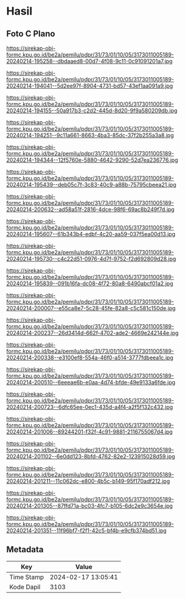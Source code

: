# Hasil

## Foto C Plano

https://sirekap-obj-formc.kpu.go.id/be2a/pemilu/pdpr/31/73/01/10/05/3173011005189-20240214-195258--dbdaaed8-00d7-4f08-9c11-0c91091201a7.jpg

https://sirekap-obj-formc.kpu.go.id/be2a/pemilu/pdpr/31/73/01/10/05/3173011005189-20240214-194041--5d2ee97f-8904-4731-bd57-43ef1aa091a9.jpg

https://sirekap-obj-formc.kpu.go.id/be2a/pemilu/pdpr/31/73/01/10/05/3173011005189-20240214-194155--50a917b3-c2d2-445d-8d20-9f9a580209db.jpg

https://sirekap-obj-formc.kpu.go.id/be2a/pemilu/pdpr/31/73/01/10/05/3173011005189-20240214-194251--9c11a661-8663-4ba3-85dc-37f2b255a3a8.jpg

https://sirekap-obj-formc.kpu.go.id/be2a/pemilu/pdpr/31/73/01/10/05/3173011005189-20240214-194344--12f5760e-5880-4642-9290-52d7ea236776.jpg

https://sirekap-obj-formc.kpu.go.id/be2a/pemilu/pdpr/31/73/01/10/05/3173011005189-20240214-195439--deb05c7f-3c83-40c9-a88b-75795cbeea21.jpg

https://sirekap-obj-formc.kpu.go.id/be2a/pemilu/pdpr/31/73/01/10/05/3173011005189-20240214-200632--ad58a51f-2816-4dce-98f6-69ac8b249f7d.jpg

https://sirekap-obj-formc.kpu.go.id/be2a/pemilu/pdpr/31/73/01/10/05/3173011005189-20240214-195607--61b343b4-edbf-4c20-aa59-037f5ea00d13.jpg

https://sirekap-obj-formc.kpu.go.id/be2a/pemilu/pdpr/31/73/01/10/05/3173011005189-20240214-195730--c4c22d51-0976-4d7f-9752-f2d692809d28.jpg

https://sirekap-obj-formc.kpu.go.id/be2a/pemilu/pdpr/31/73/01/10/05/3173011005189-20240214-195839--091b16fa-dc08-4f72-80a8-6490abcf01a2.jpg

https://sirekap-obj-formc.kpu.go.id/be2a/pemilu/pdpr/31/73/01/10/05/3173011005189-20240214-200007--e55ca8e7-5c28-45fe-82a8-c5c581c150de.jpg

https://sirekap-obj-formc.kpu.go.id/be2a/pemilu/pdpr/31/73/01/10/05/3173011005189-20240214-200237--26d3414d-662f-4702-ade2-4669e242144e.jpg

https://sirekap-obj-formc.kpu.go.id/be2a/pemilu/pdpr/31/73/01/10/05/3173011005189-20240214-200338--e3100ef8-554a-46f0-a514-3777fdbeea1c.jpg

https://sirekap-obj-formc.kpu.go.id/be2a/pemilu/pdpr/31/73/01/10/05/3173011005189-20240214-200510--6eeeae6b-e0aa-4d74-bfde-49e9133a6fde.jpg

https://sirekap-obj-formc.kpu.go.id/be2a/pemilu/pdpr/31/73/01/10/05/3173011005189-20240214-200723--6dfc65ee-0ec1-435d-a4f4-a2f5f132c432.jpg

https://sirekap-obj-formc.kpu.go.id/be2a/pemilu/pdpr/31/73/01/10/05/3173011005189-20240214-201006--89244201-f32f-4c91-9881-2116755067d4.jpg

https://sirekap-obj-formc.kpu.go.id/be2a/pemilu/pdpr/31/73/01/10/05/3173011005189-20240214-201102--6e0dd123-8bfd-4762-82e2-123915028d59.jpg

https://sirekap-obj-formc.kpu.go.id/be2a/pemilu/pdpr/31/73/01/10/05/3173011005189-20240214-201211--11c062dc-e800-4b5c-b149-95f170adf212.jpg

https://sirekap-obj-formc.kpu.go.id/be2a/pemilu/pdpr/31/73/01/10/05/3173011005189-20240214-201305--87ffd71a-bc03-4fc7-b105-6dc2e9c3654e.jpg

https://sirekap-obj-formc.kpu.go.id/be2a/pemilu/pdpr/31/73/01/10/05/3173011005189-20240214-201351--11f96bf7-f2f1-42c5-bf4b-e9cfb374bd51.jpg


## Metadata

| Key        | Value               |
| ---------- | ------------------- |
| Time Stamp | 2024-02-17 13:05:41 |
| Kode Dapil | 3103                |



